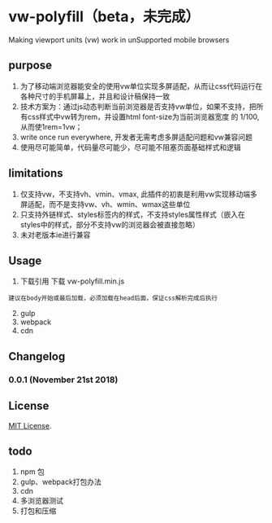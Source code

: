 # vw-polyfill（beta，未完成）
Making viewport units (vw) work in unSupported mobile browsers

## purpose
  1. 为了移动端浏览器能安全的使用vw单位实现多屏适配，从而让css代码运行在各种尺寸的手机屏幕上，并且和设计稿保持一致
  2. 技术方案为：通过js动态判断当前浏览器是否支持vw单位，如果不支持，把所有css样式中vw转为rem，并设置html font-size为当前浏览器宽度
  的 1/100, 从而使1rem=1vw；
  3. write once run everywhere, 开发者无需考虑多屏适配问题和vw兼容问题
  4. 使用尽可能简单，代码量尽可能少，尽可能不阻塞页面基础样式和逻辑
  
## limitations
  1. 仅支持vw，不支持vh、vmin、vmax, 此插件的初衷是利用vw实现移动端多屏适配，而不是支持vw、vh、wmin、wmax这些单位
  2. 只支持外链样式、styles标签内的样式，不支持styles属性样式（嵌入在styles中的样式，部分不支持vw的浏览器会被直接忽略）
  3. 未对老版本ie进行兼容

## Usage 
  1. 下载引用
    下载 vw-polyfill.min.js
    
    建议在body开始或最后加载，必须加载在head后面，保证css解析完成后执行
  2. gulp
  3. webpack
  4. cdn 


## Changelog

### 0.0.1 (November 21st 2018) ###


## License

[MIT License](http://opensource.org/licenses/mit-license).

## todo
  1. npm 包
  2. gulp、webpack打包办法
  3. cdn
  4. 多浏览器测试
  5. 打包和压缩  
